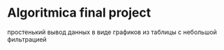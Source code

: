 # Algoritmica final project
простенький вывод данных в виде графиков из таблицы с небольшой фильтрацией
